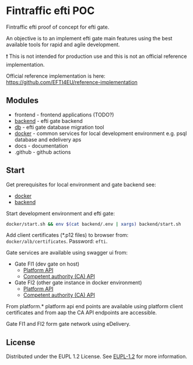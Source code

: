 # Fintraffic efti POC

Fintraffic efti proof of concept for efti gate.

An objective is to an implement efti gate main features using the best available tools for rapid and agile development.

:exclamation: This is not intended for production use and this is not an official reference implementation. 

Official reference implementation is here: https://github.com/EFTI4EU/reference-implementation

## Modules

- frontend                     - frontend applications (TODO?)
- [backend](backend/README.md) - efti gate backend
- [db](db/README.md)           - efti gate database migration tool
- [docker](docker/README.md)   - common services for local development environment e.g. psql database and edelivery aps
- docs                         - documentation
- .github                      - github actions

## Start

Get prerequisites for local environment and gate backend see:
- [docker](docker/README.md#prerequisites)
- [backend](backend/README.md#prerequisites) 

Start development environment and efti gate:

```bash
docker/start.sh && env $(cat backend/.env | xargs) backend/start.sh
```

Add client certificates (*.p12 files) to browser from: `docker/alb/certificates`. Password: `efti`.

Gate services are available using swagger ui from:
* Gate FI1 (dev gate on host)
  * [Platform API](https://platform.gate.efti.fi1.localhost:8888/api/documentation)
  * [Competent authority (CA) API](https://aap.gate.efti.fi1.localhost:8888/api/documentation)
* Gate FI2 (other gate instance in docker environment)
  * [Platform API](https://platform.gate.efti.fi2.localhost:8888/api/documentation)
  * [Competent authority (CA) API](https://aap.gate.efti.fi2.localhost:8888/api/documentation)

From platform.* platform api end points are available using platform client certificates 
and from aap the CA API endpoints are accessible.

Gate FI1 and FI2 form gate network using eDelivery.

## License

Distributed under the EUPL 1.2 License. See [EUPL-1.2](EUPL-1.2-EN.txt) for more information.